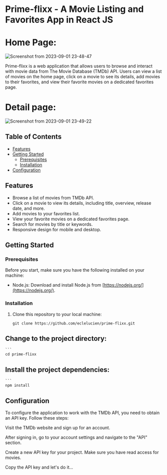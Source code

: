 # Prime-flixx - A Movie Listing and Favorites App in React JS

# Home Page:
![Screenshot from 2023-09-01 23-48-47](https://github.com/eclelucien/prime-flixx/assets/56320433/fdd6801d-52e1-4e22-b471-7f86d6b76322)


Prime-flixx is a web application that allows users to browse and interact with movie data from The Movie Database (TMDb) API. Users can view a list of movies on the home page, click on a movie to see its details, add movies to their favorites, and view their favorite movies on a dedicated favorites page.

# Detail page:
![Screenshot from 2023-09-01 23-49-22](https://github.com/eclelucien/prime-flixx/assets/56320433/fc0ab384-7d2b-4743-8ac7-fa7b362ccae8)


## Table of Contents

- [Features](#features)
- [Getting Started](#getting-started)
  - [Prerequisites](#prerequisites)
  - [Installation](#installation)
- [Configuration](#configuration)

## Features

- Browse a list of movies from TMDb API.
- Click on a movie to view its details, including title, overview, release date, and more.
- Add movies to your favorites list.
- View your favorite movies on a dedicated favorites page.
- Search for movies by title or keywords.
- Responsive design for mobile and desktop.

## Getting Started

### Prerequisites

Before you start, make sure you have the following installed on your machine:

- Node.js: Download and install Node.js from [https://nodejs.org/](https://nodejs.org/).

### Installation

1. Clone this repository to your local machine:

   ```shell
   git clone https://github.com/eclelucien/prime-flixx.git

## Change to the project directory:

    ```
    cd prime-flixx


## Install the project dependencies:

    ```
    npm install

## Configuration

To configure the application to work with the TMDb API, you need to obtain an API key. Follow these steps:

Visit the TMDb website and sign up for an account.

After signing in, go to your account settings and navigate to the "API" section.

Create a new API key for your project. Make sure you have read access for movies.

Copy the API key and let's do it...
